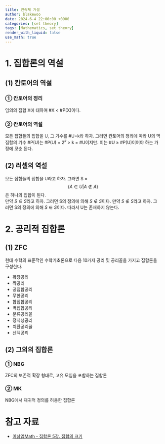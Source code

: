 ```yaml
---
title: 연속체 가설
author: blakewoo
date: 2024-6-4 22:00:00 +0900
categories: [set theory]
tags: [Mathematics, set theory] 
render_with_liquid: false
use_math: true
---
```


# 1. 집합론의 역설
## (1) 칸토어의 역설
### ① 칸토어의 정리
임의의 집합 X에 대하여 \#X < \#P(X)이다.

### ② 칸토어의 역설
모든 집합들의 집합을 U, 그 기수를 \#U=k라 하자.
그러면 칸토어의 정리에 따라 U의 멱집합의 기수 \#P(U)는
\#P(U) = $2^{k}$ > k = \#U이지만. 이는 \#U $\geq$ \#P(U)이어야
하는 가정에 모순 된다.

## (2) 러셀의 역설
모든 집합들의 집합을 U라고 하자.
그러면 S = $$\left\{ A \in U | A \notin A \right\}$$은 하나의 집합이 된다.   
만약 $S \in S$라고 하자. 그러면 S의 정의에 의해 $S \notin S$이다.
만약 $S \notin S$라고 하자. 그러면 S의 정의에 의해 $S \in S$이다.
따라서 U는 존재하지 않는다.

# 2. 공리적 집합론
## (1) ZFC
현대 수학의 표준적인 수학기초론으로 다음 10가지 공리 및
공리꼴을 가지고 집합론을 구성한다.
- 확장공리
- 짝공리
- 공집합공리
- 무한공리
- 합집합공리
- 멱집합공리
- 분류공리꼴
- 정칙성공리
- 치환공리꼴
- 선택공리


## (2) 그외의 집합론
### ① NBG
ZFC의 보존적 확장 형태로, 고유 모임을 포함하는 집합론

### ② MK
NBG에서 재귀적 정의를 허용한 집합론


# 참고 자료
- [이상엽Math - 집합론 5강. 집합의 크기](https://www.youtube.com/watch?v=YGKwkptYB7s)
